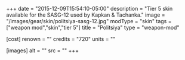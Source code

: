 +++
date = "2015-12-09T15:54:10-05:00"
description = "Tier 5 skin available for the SASG-12 used by Kapkan & Tachanka."
image = "/images/gear/skin/politsiya-sasg-12.jpg"
modType = "skin"
tags = ["weapon mod","skin","tier 5"]
title = "Politsiya"
type = "weapon-mod"

[cost]
  renown = ""
  credits = "720"
  units = ""

[images]
  alt = ""
  src = ""
+++
